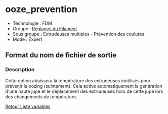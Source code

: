 # ooze_prevention

* Technologie : FDM
* Groupe : [Réglages du Filament](../filament_settings/filament_settings.md)
* Sous groupe : Extrudeuses multiples - Prévention des coulures
* Mode : Expert

## Format du nom de fichier de sortie

### Description

Cette option abaissera la température des extrudeuses inutilisés pour prévenir le oozing (suintement).
Cela active automatiquement la génération d'une haute jupe et le déplacement des extrudeuses hors de cette jupe lors des changements de température.

    
[Retour Liste variables](variable_list.md)